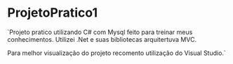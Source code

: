 # ProjetoPratico1

`Projeto pratico utilizando C# com Mysql feito para treinar meus conhecimentos.
Utilizei .Net e suas bibliotecas arquitertuva MVC.

Para melhor visualização do projeto recomento utilização do Visual Studio.`
